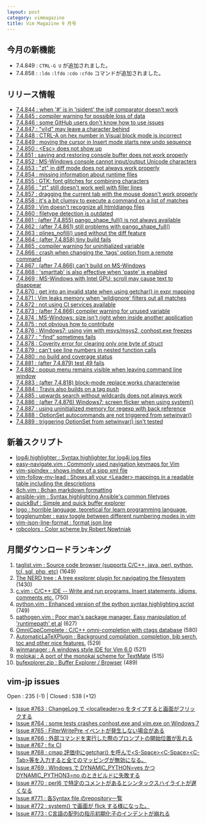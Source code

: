 ```yaml
---
layout: post
category: vimmagazine
title: Vim Magazine 9 月号
---
```


## 今月の新機能

- 7.4.849 : `CTRL-G U` が追加されました。
- 7.4.858 : `:ldo` `:lfdo` `:cdo` `:cfdo` コマンドが追加されました。

## リリース情報

- [7.4.844 : when '#' is in 'isident' the is# comparator doesn't work](https://github.com/vim/vim/commit/37a8de17d4dfd3d463960c38a204ce399c8e19d4)
- [7.4.845 : compiler warning for possible loss of data](https://github.com/vim/vim/commit/5df1ed2de3fa9dcace996b9a0a4c9b3cea79cf1e)
- [7.4.846 : some GitHub users don't know how to use issues](https://github.com/vim/vim/commit/6017f3799dbb744fc34894d968b36729e607203e)
- [7.4.847 : "vi)d" may leave a character behind](https://github.com/vim/vim/commit/8667d66ca923d361e00e6369cbff37283db5a432)
- [7.4.848 : CTRL-A on hex number in Visual block mode is incorrect](https://github.com/vim/vim/commit/5adfea1ac63e252556bccce54e92e8e10b58f592)
- [7.4.849 : moving the cursor in Insert mode starts new undo sequence](https://github.com/vim/vim/commit/8b5f65a527c353b9942e362e719687c3a7592309)
- [7.4.850 : \<Esc> does not show up](https://github.com/vim/vim/commit/544780248b5876339b316703fc2f330a9d316c45)
- [7.4.851 : saving and restoring console buffer does not work properly](https://github.com/vim/vim/commit/615942452eb74eee7d8386fd3d76a1534181fa06)
- [7.4.852 : MS-Windows console cannot input/output Unicode characters](https://github.com/vim/vim/commit/ac360bf2ca293735fc7c6654dc2b3066f4c62488)
- [7.4.853 : "zt" in diff mode does not always work properly](https://github.com/vim/vim/commit/cf619daa8e0ef9a335f27f65eb74e422a17d4f92)
- [7.4.854 : missing information about runtime files](https://github.com/vim/vim/commit/b58988b832b69b52dfefeca338ea4802d0c4cdca)
- [7.4.855 : GTK: font glitches for combining characters](https://github.com/vim/vim/commit/7e2ec008f5c5152205d0b8a7d88177b374225d8d)
- [7.4.856 : "zt" still doesn't work well with filler lines](https://github.com/vim/vim/commit/a09a2c5857ab854f0870573b5160da1964c905a2)
- [7.4.857 : dragging the current tab with the mouse doesn't work properly](https://github.com/vim/vim/commit/4a4b821085847651b71d8ad9fab9f180635cb453)
- [7.4.858 : it's a bit clumsy to execute a command on a list of matches](https://github.com/vim/vim/commit/aa23b379421aa214e6543b06c974594a25799b09)
- [7.4.859 : Vim doesn't recognize all htmldjango files](https://github.com/vim/vim/commit/d8986fd91494642b3bab305406aa55268498f49c)
- [7.4.860 : filetype detection is outdated](https://github.com/vim/vim/commit/a122b5e98afe18c9cfdab31b77d2a9fbb8e36416)
- [7.4.861 : (after 7.4.855) pango&#x5f;shape&#x5f;full() is not always available](https://github.com/vim/vim/commit/3cbe0c01ad71875bd662edb629f9e792a734f292)
- [7.4.862 : (after 7.4.861) still problems with pango&#x5f;shape&#x5f;full()](https://github.com/vim/vim/commit/5325b9bbae8a717510ef7248f3ce8b50281bd33f)
- [7.4.863 : plines&#x5f;nofill() used without the diff feature](https://github.com/vim/vim/commit/43335ea394fe247132b9701c55cccf51e6c36425)
- [7.4.864 : (after 7.4.858) tiny build fails](https://github.com/vim/vim/commit/e906c502079770ae0e0071c74cefb802689ff193)
- [7.4.865 : compiler warning for uninitialized variable](https://github.com/vim/vim/commit/ed84b76021df763619cabaedddc44eb5ee849136)
- [7.4.866 : crash when changing the 'tags' option from a remote command](https://github.com/vim/vim/commit/93c88e0f6a4a8f7634ed84721daf4af46fc0d5db)
- [7.4.867 : (after 7.4.866) can't build on MS-Windows](https://github.com/vim/vim/commit/9534680731ea342c2fed01a812559958923480da)
- [7.4.868 : 'smarttab' is also effective when 'paste' is enabled](https://github.com/vim/vim/commit/54f018cd5994c3ffcd0740526e56db6934edf1f2)
- [7.4.869 : MS-Windows with Intel GPU: scroll may cause text to disappear](https://github.com/vim/vim/commit/3b59755862f4604ded8155404a1fe4c84c606829)
- [7.4.870 : get into an invalid state when using getchar() in expr mapping](https://github.com/vim/vim/commit/2455c4ede8d4ff6f0754977b548708eec08869eb)
- [7.4.871 : Vim leaks memory when 'wildignore' filters out all matches](https://github.com/vim/vim/commit/7b256fe7445b46929f660ea74e9090418f857696)
- [7.4.872 : not using CI services available](https://github.com/vim/vim/commit/0600f3511c6018cbcdb170a904bcf6533a06bf2d)
- [7.4.873 : (after 7.4.866) compiler warning for unused variable](https://github.com/vim/vim/commit/b8603882b1679385b287f14c527fa61eee60a9dd)
- [7.4.874 : MS-Windows: size isn't right when inside another application](https://github.com/vim/vim/commit/8919554fe17255cddbbce6b833fab9aba19c8b88)
- [7.4.875 : not obvious how to contribute](https://github.com/vim/vim/commit/3fe076f0feb91460266fdf7f9133a59c49a53c4e)
- [7.4.876 : Windows7: using vim with msys/msys2, conhost.exe freezes](https://github.com/vim/vim/commit/b0262f239e77480f81fa3345491b7b6d52a17f6d)
- [7.4.877 : ":find" sometimes fails](https://github.com/vim/vim/commit/4d0c7bc74ac6fad5cb599dc3ade6996e848d83b6)
- [7.4.878 : Coverity error for clearing only one byte of struct](https://github.com/vim/vim/commit/69b67f7e774dc212e8c97495ee81c601b8a89ac2)
- [7.4.879 : can't see line numbers in nested function calls](https://github.com/vim/vim/commit/1d6328ca00fc6cfe37b1f5e038ec23f443258886)
- [7.4.880 : no build and coverage status](https://github.com/vim/vim/commit/02d803fc0cc99a1c86a3553a1d445137eab1aa8d)
- [7.4.881 : (after 7.4.879) test 49 fails](https://github.com/vim/vim/commit/0a777ab9890ba0e8dd57f082e98fde1adab36aa0)
- [7.4.882 : popup menu remains visible when leaving command line window](https://github.com/vim/vim/commit/5f1fea28f5bc573e2430773c49e95ae1f9cc2a25)
- [7.4.883 : (after 7.4.818) block-mode replace works characterwise](https://github.com/vim/vim/commit/10ad1d90da8c464e1bf08bf23d92d4888378a8a1)
- [7.4.884 : Travis also builds on a tag push](https://github.com/vim/vim/commit/c1d20998d71f3fa0aebeeee42007a337cd7e3d8a)
- [7.4.885 : upwards search without wildcards does not always work](https://github.com/vim/vim/commit/c79a5452acd695238798947e40086f9823c400e7)
- [7.4.886 : (after 7.4.876) Windows7: screen flicker when using system()](https://github.com/vim/vim/commit/1d478a6242871dcf4566814d3c6208df17991426)
- [7.4.887 : using uninitialized memory for regexp with back reference](https://github.com/vim/vim/commit/c2b717ebd6719e722dcb5f10e4c74033a53ff7c7)
- [7.4.888 : OptionSet autocommands are not triggered from setwinvar()](https://github.com/vim/vim/commit/ba117c23dfd1146aca3235bea172df17a48bccee)
- [7.4.889 : triggering OptionSet from setwinvar() isn't tested](https://github.com/vim/vim/commit/74b738d414b2895b3365e26ae3b7792eb82ccf47)

## 新着スクリプト

- [log4j highlighter : Syntax highlighter for log4j log files](http://www.vim.org/scripts/script.php?script_id=5241)
- [easy-navigate.vim : Commonly used navigation keymaps for Vim](http://www.vim.org/scripts/script.php?script_id=5242)
- [vim-sipindex : shows index of a sipp xml file](http://www.vim.org/scripts/script.php?script_id=5243)
- [vim-follow-my-lead : Shows all your \<Leader> mappings in a readable table including the descriptions](http://www.vim.org/scripts/script.php?script_id=5244)
- [8ch.vim : 8chan markdown formatting](http://www.vim.org/scripts/script.php?script_id=5245)
- [ansible-vim : Syntax highlighting Ansible's common filetypes](http://www.vim.org/scripts/script.php?script_id=5246)
- [quickBuf : Simple and quick buffer explorer](http://www.vim.org/scripts/script.php?script_id=5247)
- [logo : horrible language, teoretical for learn programming language.](http://www.vim.org/scripts/script.php?script_id=5248)
- [togglenumber : easy toggle between different numbering modes in vim](http://www.vim.org/scripts/script.php?script_id=5249)
- [vim-json-line-format : format json line](http://www.vim.org/scripts/script.php?script_id=5250)
- [robcolors : Color scheme by Robert Nowtniak](http://www.vim.org/scripts/script.php?script_id=5251)

## 月間ダウンロードランキング

1. [taglist.vim : Source code browser (supports C/C++, java, perl, python, tcl, sql, php, etc)](http://www.vim.org/scripts/script.php?script_id=273) (1649)
2. [The NERD tree : A tree explorer plugin for navigating the filesystem](http://www.vim.org/scripts/script.php?script_id=1658) (1430)
3. [c.vim : C/C++ IDE --  Write and run programs. Insert statements, idioms, comments etc.](http://www.vim.org/scripts/script.php?script_id=213) (750)
4. [python.vim : Enhanced version of the python syntax highlighting script](http://www.vim.org/scripts/script.php?script_id=790) (749)
5. [pathogen.vim : Poor man's package manager. Easy manipulation of 'runtimepath' et al](http://www.vim.org/scripts/script.php?script_id=2332) (627)
6. [OmniCppComplete : C/C++ omni-completion with ctags database](http://www.vim.org/scripts/script.php?script_id=1520) (580)
7. [AutomaticLaTeXPlugin : Background compilation, completion, bib serch, toc and other nice features.](http://www.vim.org/scripts/script.php?script_id=2945) (529)
8. [winmanager : A windows style IDE for Vim 6.0](http://www.vim.org/scripts/script.php?script_id=95) (521)
9. [molokai : A port of the monokai scheme for TextMate](http://www.vim.org/scripts/script.php?script_id=2340) (515)
10. [bufexplorer.zip : Buffer Explorer / Browser](http://www.vim.org/scripts/script.php?script_id=42) (489)

## vim-jp issues

Open : 235 (-1) | Closed : 538 (+12)

- [Issue #763 : ChangeLog で \<localleader>o をタイプすると画面がフリックする](https://github.com/vim-jp/issues/issues/763)
- [Issue #764 : some tests crashes conhost.exe and vim.exe on Windows 7](https://github.com/vim-jp/issues/issues/764)
- [Issue #765 : FilterWritePre イベントが発生しない場合がある](https://github.com/vim-jp/issues/issues/765)
- [Issue #766 : 外部コマンドを実行した際のプロンプトの開始位置が乱れる](https://github.com/vim-jp/issues/issues/766)
- [Issue #767 : fix CI](https://github.com/vim-jp/issues/issues/767)
- [Issue #768 : cmap 評価中にgetchar() を呼んで\<S-Space>\<C-Space>\<C-Tab>等を入力すると全てのマッピングが無効になる。](https://github.com/vim-jp/issues/issues/768)
- [Issue #769 : WIndows で DYNAMIC&#x5f;PYTHON=yes かつ DYNAMIC&#x5f;PYTHON3=no のときビルドに失敗する](https://github.com/vim-jp/issues/issues/769)
- [Issue #770 : perl6 で特定のコメントがあるとシンタックスハイライトが遅くなる](https://github.com/vim-jp/issues/issues/770)
- [Issue #771 : 各Syntax file のrepository一覧](https://github.com/vim-jp/issues/issues/771)
- [Issue #772 : system() で画面が flick する様になった。](https://github.com/vim-jp/issues/issues/772)
- [Issue #773 : C言語の配列の指示初期化子のインデントが崩れる](https://github.com/vim-jp/issues/issues/773)

